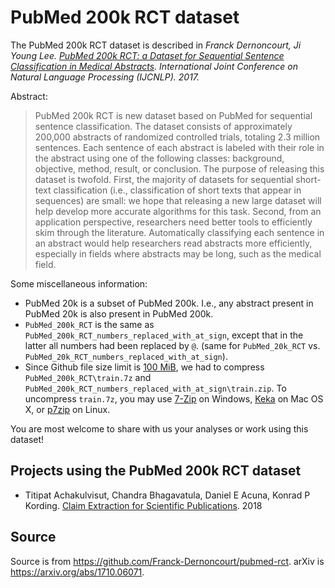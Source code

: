 # PubMed 200k RCT dataset

The PubMed 200k RCT dataset is described in *Franck Dernoncourt, Ji Young Lee. [PubMed 200k RCT: a Dataset for Sequential Sentence Classification in Medical Abstracts](https://arxiv.org/abs/1710.06071). International Joint Conference on Natural Language Processing (IJCNLP). 2017.*

Abstract:

> PubMed 200k RCT is new dataset based on PubMed for sequential sentence classification. The dataset consists of approximately 200,000 abstracts of randomized controlled trials, totaling 2.3 million sentences. Each sentence of each abstract is labeled with their role in the abstract using one of the following classes: background, objective, method, result, or conclusion. The purpose of releasing this dataset is twofold. First, the majority of datasets for sequential short-text classification (i.e., classification of short texts that appear in sequences) are small: we hope that releasing a new large dataset will help develop more accurate algorithms for this task. Second, from an application perspective, researchers need better tools to efficiently skim through the literature. Automatically classifying each sentence in an abstract would help researchers read abstracts more efficiently, especially in fields where abstracts may be long, such as the medical field.


Some miscellaneous information:
- PubMed 20k is a subset of PubMed 200k. I.e., any abstract present in PubMed 20k is also present in PubMed 200k. 
- `PubMed_200k_RCT` is the same as `PubMed_200k_RCT_numbers_replaced_with_at_sign`, except that in the latter all numbers had been replaced by `@`. (same for `PubMed_20k_RCT` vs. `PubMed_20k_RCT_numbers_replaced_with_at_sign`).
- Since Github file size limit is [100 MiB](https://stackoverflow.com/a/43098961/395857), we had to compress `PubMed_200k_RCT\train.7z` and `PubMed_200k_RCT_numbers_replaced_with_at_sign\train.zip`. To uncompress `train.7z`, you may use [7-Zip](http://www.7-zip.org/download.html) on Windows,  [Keka](http://www.kekaosx.com/en/) on Mac OS X, or [p7zip](http://p7zip.sourceforge.net/) on Linux.

You are most welcome to share with us your analyses or work using this dataset!

## Projects using the PubMed 200k RCT dataset

- Titipat Achakulvisut, Chandra Bhagavatula, Daniel E Acuna, Konrad P Kording. [Claim Extraction for Scientific Publications](https://github.com/titipata/detecting-scientific-claim). 2018

## Source
Source is from https://github.com/Franck-Dernoncourt/pubmed-rct.
arXiv is https://arxiv.org/abs/1710.06071.
